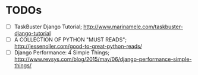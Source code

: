 # TODOs #

* [ ] TaskBuster Django Tutorial; http://www.marinamele.com/taskbuster-django-tutorial
* [ ] A COLLECTION OF PYTHON "MUST READS"; http://jessenoller.com/good-to-great-python-reads/
* [ ] Django Performance: 4 Simple Things; http://www.revsys.com/blog/2015/may/06/django-performance-simple-things/
